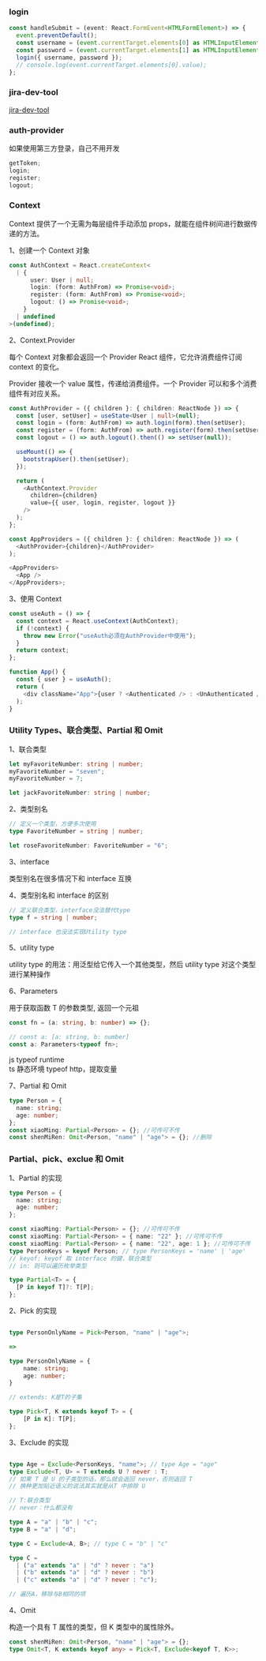 ### login

```ts
const handleSubmit = (event: React.FormEvent<HTMLFormElement>) => {
  event.preventDefault();
  const username = (event.currentTarget.elements[0] as HTMLInputElement).value;
  const password = (event.currentTarget.elements[1] as HTMLInputElement).value;
  login({ username, password });
  // console.log(event.currentTarget.elements[0].value);
};
```

### jira-dev-tool

[jira-dev-tool](https://github.com/sindu12jun/jira-dev-tool)

### auth-provider

如果使用第三方登录，自己不用开发

```ts
getToken;
login;
register;
logout;
```

### Context

Context 提供了一个无需为每层组件手动添加 props，就能在组件树间进行数据传递的方法。

1、创建一个 Context 对象

```ts
const AuthContext = React.createContext<
  | {
      user: User | null;
      login: (form: AuthFrom) => Promise<void>;
      register: (form: AuthFrom) => Promise<void>;
      logout: () => Promise<void>;
    }
  | undefined
>(undefined);
```

2、Context.Provider

每个 Context 对象都会返回一个 Provider React 组件，它允许消费组件订阅 context 的变化。

Provider 接收一个 value 属性，传递给消费组件。一个 Provider 可以和多个消费组件有对应关系。

```ts
const AuthProvider = ({ children }: { children: ReactNode }) => {
  const [user, setUser] = useState<User | null>(null);
  const login = (form: AuthFrom) => auth.login(form).then(setUser);
  const register = (form: AuthFrom) => auth.register(form).then(setUser);
  const logout = () => auth.logout().then(() => setUser(null));

  useMount(() => {
    bootstrapUser().then(setUser);
  });

  return (
    <AuthContext.Provider
      children={children}
      value={{ user, login, register, logout }}
    />
  );
};

const AppProviders = ({ children }: { children: ReactNode }) => (
  <AuthProvider>{children}</AuthProvider>
);

<AppProviders>
  <App />
</AppProviders>;
```

3、使用 Context

```ts
const useAuth = () => {
  const context = React.useContext(AuthContext);
  if (!context) {
    throw new Error("useAuth必须在AuthProvider中使用");
  }
  return context;
};

function App() {
  const { user } = useAuth();
  return (
    <div className="App">{user ? <Authenticated /> : <UnAuthenticated />}</div>
  );
}
```

### Utility Types、联合类型、Partial 和 Omit

1、联合类型

```ts
let myFavoriteNumber: string | number;
myFavoriteNumber = "seven";
myFavoriteNumber = 7;

let jackFavoriteNumber: string | number;
```

2、类型别名

```ts
// 定义一个类型，方便多次使用
type FavoriteNumber = string | number;

let roseFavoriteNumber: FavoriteNumber = "6";
```

3、interface

类型别名在很多情况下和 interface 互换

4、类型别名和 interface 的区别

```ts
// 定义联合类型，interface没法替代type
type f = string | number;

// interface 也没法实现Utility type
```

5、utility type

utility type 的用法：用泛型给它传入一个其他类型，然后 utility type 对这个类型进行某种操作

6、Parameters

用于获取函数 T 的参数类型, 返回一个元祖

```ts
const fn = (a: string, b: number) => {};

// const a: [a: string, b: number]
const a: Parameters<typeof fn>;
```

js typeof runtime  
ts 静态环境 typeof http，提取变量

7、Partial 和 Omit

```ts
type Person = {
  name: string;
  age: number;
};
const xiaoMing: Partial<Person> = {}; //可传可不传
const shenMiRen: Omit<Person, "name" | "age"> = {}; //删除
```

### Partial、pick、exclue 和 Omit

1、Partial 的实现

```ts
type Person = {
  name: string;
  age: number;
};

const xiaoMing: Partial<Person> = {}; //可传可不传
const xiaoMing: Partial<Person> = { name: "22" }; //可传可不传
const xiaoMing: Partial<Person> = { name: "22", age: 1 }; //可传可不传
type PersonKeys = keyof Person; // type PersonKeys = 'name' | 'age'
// keyof: keyof 取 interface 的键，联合类型
// in: 则可以遍历枚举类型

type Partial<T> = {
  [P in keyof T]?: T[P];
};
```

2、Pick 的实现

```ts

type PersonOnlyName = Pick<Person, "name" | "age">;

=>

type PersonOnlyName = {
    name: string;
    age: number;
}

// extends: K是T的子集

type Pick<T, K extends keyof T> = {
    [P in K]: T[P];
};

```

3、Exclude 的实现

```ts

type Age = Exclude<PersonKeys, "name">; // type Age = "age"
type Exclude<T, U> = T extends U ? never : T;
// 如果 T 是 U 的子类型的话，那么就会返回 never，否则返回 T
// 换种更加贴近语义的说法其实就是从T 中排除 U

// T:联合类型
// never：什么都没有

```

```ts
type A = "a" | "b" | "c";
type B = "a" | "d";

type C = Exclude<A, B>; // type C = "b" | "c"

type C =
  | ("a" extends "a" | "d" ? never : "a")
  | ("b" extends "a" | "d" ? never : "b")
  | ("c" extends "a" | "d" ? never : "c");

// 遍历A，移除与B相同的项
```

4、Omit

构造一个具有 T 属性的类型，但 K 类型中的属性除外。

```ts
const shenMiRen: Omit<Person, "name" | "age"> = {};
type Omit<T, K extends keyof any> = Pick<T, Exclude<keyof T, K>>;
```
